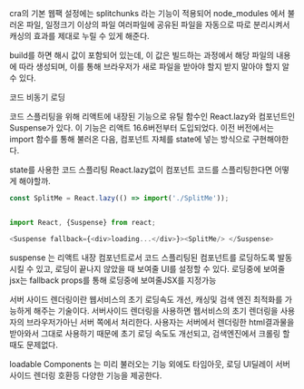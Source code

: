 cra의 기본 웹팩 설정에는 splitchunks 라는 기능이 적용되어 node_modules 에서 불러온 파일, 일정크기 이상의 파일 여러파일에 공유된 파일을 자동으로 따로 분리시켜서 캐싱의 효과를 제대로 누릴 수 있게 해준다.


build를 하면 해시 값이 포함되어 있는데, 이 값은 빌드하는 과정에서 해당 파일의 내용에 따라 생성되며, 이를 통해 브라우저가 새로 파일을 받아야 할지 받지 말아야 할지 알 수 있다.

코드 비동기 로딩 


코드 스플리팅을 위해 리액트에 내장된 기능으로 유틸 함수인 React.lazy와 컴포넌트인 Suspense가 있다. 이 기능은 리액트 16.6버전부터 도입되었다. 이전 버전에서는 import 함수를 통해 불러온 다음, 컴포넌트 자체를 state에 넣는 방식으로 구현해야한다.

state를 사용한 코드 스플리팅 React.lazy없이 컴포넌트 코드를 스플리팅한다면 어떻게 해야할까.


```ts
const SplitMe = React.lazy(() => import('./SplitMe'));
```

```ts

import React, {Suspense} from react;

<Suspense fallback={<div>loading...</div>}><SplitMe/> </Suspense>

```

suspense 는 리액트 내장 컴포넌트로서 코드 스플리팅된 컴포넌트를 로딩하도록 발동시킬 수 있고, 로딩이 끝나지 않았을 때 보여줄 UI를 설정할 수 있다.
로딩중에 보여줄 jsx는 fallback props를 통해 로딩중에 보여줄JSX를 지정가능 





서버 사이드 렌더링이란 웹서비스의 초기 로딩속도 개선, 캐싱및 검색 엔진 최적화를 가능하게 해주는 기술이다. 서버사이드 렌더링을 사용하면 웹서비스의 초기 렌더링을 사용자의 브라우저가아닌 서버 쪽에서 처리한다. 사용자는 서버에서 렌더링한 html결과물을 받아와서 그대로 사용하기 때문에 초기 로딩 속도도 개선되고, 검색엔진에서 크롤링 할 때도 문제없다. 

loadable Components 는 미리 불러오는 기능 외에도 타임아웃, 로딩 UI딜레이 서버사이드 렌더링 호환등 다양한 기능을 제공한다.